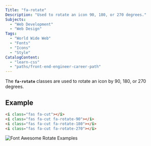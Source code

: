 ```yaml
---
Title: "fa-rotate"
Description: "Used to rotate an icon 90, 180, or 270 degrees."
Subjects:
  - "Web Development"
  - "Web Design"
Tags:
  - "World Wide Web"
  - "Fonts"
  - "Icons"
  - "Style"
CatalogContent:
  - "learn-css"
  - "paths/front-end-engineer-career-path"
---
```


The **`fa-rotate`** classes are used to rotate an icon by 90, 180, or 270 degrees.

## Example

```html
<i class="fas fa-cut"></i>
<i class="fas fa-cut fa-rotate-90"></i>
<i class="fas fa-cut fa-rotate-180"></i>
<i class="fas fa-cut fa-rotate-270"></i>
```

![Font Awesome Rotate Examples](https://raw.githubusercontent.com/Codecademy/docs/main/media/font-awesome-rotate.png)
